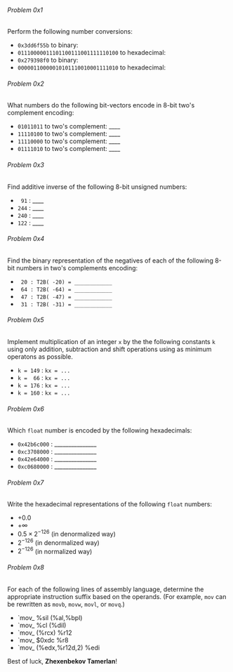 ###### Problem 0x1
Perform the following number conversions:
* `0x3dd6f55b` to binary:
* `01110000011101100111001111110100` to hexadecimal:
* `0x279398f0` to binary:
* `00000110000010101110010001111010` to hexadecimal:

###### Problem 0x2
What numbers do the following bit-vectors encode in 8-bit two's complement encoding:
* `01011011` to two's complement: ____
* `11110100` to two's complement: ____
* `11110000` to two's complement: ____
* `01111010` to two's complement: ____

###### Problem 0x3
Find additive inverse of the following 8-bit unsigned numbers:
* ` 91` : ____
* `244` : ____
* `240` : ____
* `122` : ____

###### Problem 0x4
Find the binary representation of the negatives of each of the following 8-bit numbers in two's complements encoding:
* ` 20 : T2B( -20) = ____________`
* ` 64 : T2B( -64) = ____________`
* ` 47 : T2B( -47) = ____________`
* ` 31 : T2B( -31) = ____________`

###### Problem 0x5
Implement multiplication of an integer `x` by the the following constants `k` using only addition, subtraction and shift operations using as minimum operatons as possible.
* `k = 149` : `kx = ...`
* `k =  66` : `kx = ...`
* `k = 176` : `kx = ...`
* `k = 160` : `kx = ...`

###### Problem 0x6
Which `float` number is encoded by the following hexadecimals:
* `0x42b6c000` : _______________
* `0xc3708000` : _______________
* `0x42e64000` : _______________
* `0xc0680000` : _______________

###### Problem 0x7
Write the hexadecimal representations of the following  `float` numbers:
* $+0.0$
* $+\infty$
* $0.5\times2^{-126}$ (in denormalized way)
* $2^{-126}$ (in denormalized way)
* $2^{-126}$ (in normalized way)

###### Problem 0x8
For each of the following lines of assembly language, determine the appropriate instruction suffix based on the operands. (For example, `mov` can be rewritten as `movb`, `movw`, `movl`, or `movq`.)
* `mov_ %sil (%al,%bpl)
* `mov_ %cl (%dil)
* `mov_ (%rcx) %r12
* `mov_ $0xdc %r8
* `mov_ (%edx,%r12d,2) %edi

Best of luck, **Zhexenbekov Tamerlan**!
